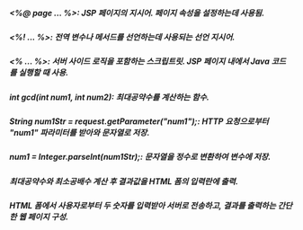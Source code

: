 ##### <%@ page ... %>: JSP 페이지의 지시어. 페이지 속성을 설정하는데 사용됨.  
##### <%! ... %>: 전역 변수나 메서드를 선언하는데 사용되는 선언 지시어.  
##### <% ... %>: 서버 사이드 로직을 포함하는 스크립트릿. JSP 페이지 내에서 Java 코드를 실행할 때 사용.  
##### int gcd(int num1, int num2): 최대공약수를 계산하는 함수.  
##### String num1Str = request.getParameter("num1");: HTTP 요청으로부터 "num1" 파라미터를 받아와 문자열로 저장.  
##### num1 = Integer.parseInt(num1Str);: 문자열을 정수로 변환하여 변수에 저장.  
##### 최대공약수와 최소공배수 계산 후 결과값을 HTML 폼의 입력란에 출력.  
##### HTML 폼에서 사용자로부터 두 숫자를 입력받아 서버로 전송하고, 결과를 출력하는 간단한 웹 페이지 구성.
